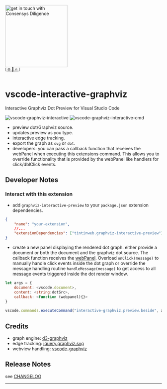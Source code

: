 [<img width="200" alt="get in touch with Consensys Diligence" src="https://user-images.githubusercontent.com/2865694/56826101-91dcf380-685b-11e9-937c-af49c2510aa0.png">](https://diligence.consensys.net)<br/>
<sup>
[[  🌐  ](https://diligence.consensys.net)  [  📩  ](mailto:diligence@consensys.net)  [  🔥  ](https://consensys.github.io/diligence/)]
</sup><br/><br/>


# vscode-interactive-graphviz
Interactive Graphviz Dot Preview for Visual Studio Code

![vscode-graphviz-interactive](https://user-images.githubusercontent.com/2865694/57646539-18fecb00-75c1-11e9-9042-52dccc522bba.gif)
![vscode-graphviz-interactive-cmd](https://user-images.githubusercontent.com/2865694/57646538-17cd9e00-75c1-11e9-8aee-08c13394a32c.gif)


* preview dot/Graphviz source.
* updates preview as you type.
* interactive edge tracking.
* export the graph as `svg` or `dot`.
* developers: you can pass a callback function that receives the webPanel when executing this extensions command. This allows you to override functionality that is provided by the webPanel like handlers for click/dblClick events.


## Developer Notes

### Interact with this extension

* add `graphviz-interactive-preview` to your `package.json` extension dependencies.
  
```json
{
    "name": "your-extension",
    //...
    "extensionDependencies": ["tintinweb.graphviz-interactive-preview"],
}
```

* create a new panel displaying the rendered dot graph. either provide a document or both the document and the graphviz dot source. The callback function receives the [webPanel](https://github.com/tintinweb/vscode-interactive-graphviz/blob/master/src/features/interactiveWebview.js#L144-L180). Overload `onClick(message)` to manually handle click events inside the dot graph or override the message handling routine `handleMessage(message)` to get access to all message events triggered inside the dot render window. 


```javascript
let args = {
    document: <vscode.document>,
    content: <string:dotSrc>,
    callback: <function (webpanel){}>
}
            
vscode.commands.executeCommand("interactive-graphviz.preview.beside", args)
```

## Credits

* graph engine: [d3-graphviz](https://github.com/magjac/d3-graphviz)
* edge tracking: [jquery.graphviz.svg](https://github.com/mountainstorm/jquery.graphviz.svg/)
* webview handling: [vscode-graphviz](https://github.com/joaompinto/vscode-graphviz/)

## Release Notes

see [CHANGELOG](./CHANGELOG.md)


-----------------------------------------------------------------------------------------------------------
